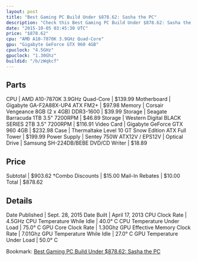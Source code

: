 ```yaml
---
layout: post
title: "Best Gaming PC Build Under $878.62: Sasha the PC"
description: "Check this Best Gaming PC Build Under $878.62: Sasha the PC. CPU: AMD A10-7870K 3.9GHz Quad-Core, Motherboard: Gigabyte GA-F2A88X-UP4 ATX FM2+, Memory: Corsair Vengeance 8"
date: "2015-10-05 03:45:30 UTC"
price: "$878.62"
cpu: "AMD A10-7870K 3.9GHz Quad-Core"
gpu: "Gigabyte GeForce GTX 960 4GB"
cpuclock: "4.5GHz"
gpuclock: "1.30Ghz"
buildid: "/b/zWqkcf"
---
```


## Parts

CPU | AMD A10-7870K 3.9GHz Quad-Core | $139.99
Motherboard | Gigabyte GA-F2A88X-UP4 ATX FM2+ | $97.98
Memory | Corsair Vengeance 8GB (2 x 4GB) DDR3-1600 | $39.99
Storage | Seagate Barracuda 1TB 3.5" 7200RPM | $46.89
Storage | Western Digital BLACK SERIES 2TB 3.5" 7200RPM | $116.91
Video Card | Gigabyte GeForce GTX 960 4GB | $232.98
Case | Thermaltake Level 10 GT Snow Edition ATX Full Tower | $199.99
Power Supply | Sentey 750W ATX12V / EPS12V | 
Optical Drive | Samsung SH-224DB/BEBE DVD/CD Writer | $18.89

## Price

Subtotal | $903.62
†Combo Discounts | $15.00
Mail-In Rebates | $10.00
Total | $878.62

## Details

Date Published | Sept. 28, 2015
Date Built | April 17, 2013
CPU Clock Rate | 4.5GHz
CPU Temperature While Idle | 40.0° C
CPU Temperature Under Load | 75.0° C
GPU Core Clock Rate | 1.30Ghz
GPU Effective Memory Clock Rate | 7.01Ghz
GPU Temperature While Idle | 27.0° C
GPU Temperature Under Load | 50.0° C

Bookmark: [Best Gaming PC Build Under $878.62: Sasha the PC](http://pcbuilders.github.io/2015/10/05/best-gaming-pc-build-under-878-dollars-dot-62-sasha-the-pc/)
